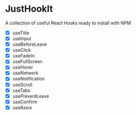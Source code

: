 # JustHookIt

A collection of useful React Hooks ready to install with NPM

- [X] useTitle
- [X] useInput
- [X] useBeforeLeave
- [X] useClick
- [X] useFadeIn
- [X] useFullScreen
- [X] useHover
- [X] useNetwork
- [X] useNotification
- [X] useScroll
- [X] useTabs
- [X] usePreventLeave
- [X] useConfirm
- [X] useAxios